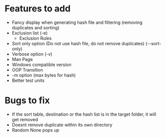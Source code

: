 # Features to add
* Fancy display when generating hash file and filtering (removing duplicates and sorting)
* Exclusion list (-e)
    * Exclusion Rules
* Sort only option (Do not use hash file, do not remove duplicates) (--sort-only)
* Verbose option (-v)
* Man Page
* Windows compatible version
* OOP Transition
* -m option (max bytes for hash)
* Better test units
# Bugs to fix
* If the sort table, destination or the hash list is in the target folder, it will get removed
* Doesnt remove duplicate within its own directory
* Random None pops up
